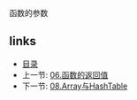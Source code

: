 函数的参数

links
---

+ [目录](00.目录.md)
+ 上一节: [06.函数的返回值](06.函数的返回值.md)
+ 下一节: [08.Array与HashTable](08.Array与HashTable.md)
